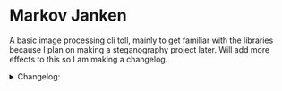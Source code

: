 #  Markov Janken
A basic image processing cli toll, mainly to get familiar with the libraries because I plan on making a steganography project later. Will add more effects to this so I am making a changelog.

<details>
<summary>Changelog:</summary>

- 1
   - Made the intial commit. Notmal stuff for now.

</details>
